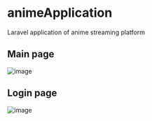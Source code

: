 # animeApplication
 Laravel application of anime streaming platform

## Main page
![image](https://github.com/alessiogarifo92/animeApplication/assets/71635987/b341784d-4ff9-4b88-ac56-051682fbc85d)


## Login page
![image](https://github.com/alessiogarifo92/animeApplication/assets/71635987/4e31c3dd-8f41-4530-82b9-cddaa3e60a21)
